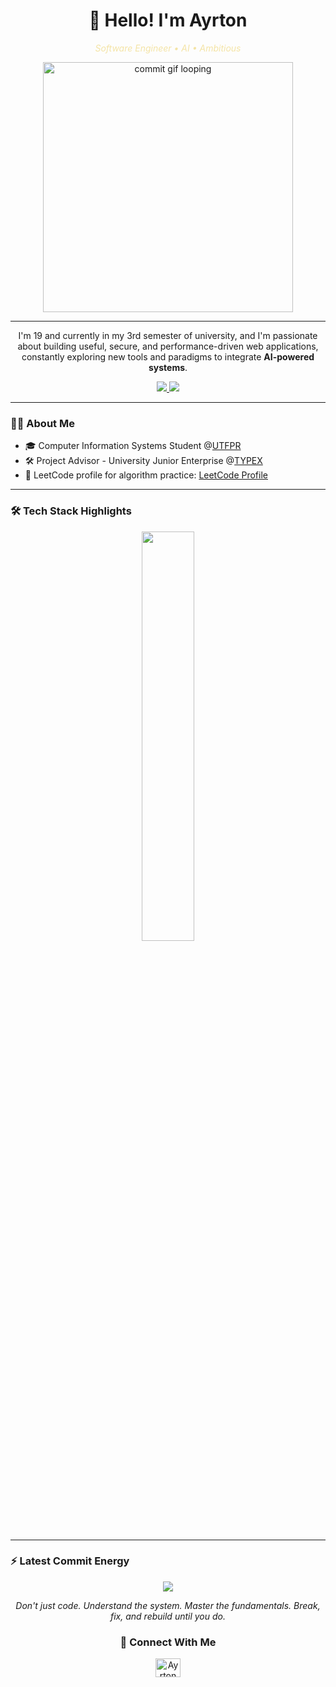 <h1 align="center">👋 Hello! I'm Ayrton</h1> 
<p align="center"> 
  <em style="color: #F4E4A6;">Software Engineer • AI • Ambitious</em> 
</p> 
<p align="center"> 
  <img src="https://media2.giphy.com/media/v1.Y2lkPTc5MGI3NjExZzM4MTEyMHo5MDB0c3N1bnZjMzMybzh4Mnl4ZDVvMnEwanpmemszcyZlcD12MV9pbnRlcm5hbF9naWZfYnlfaWQmY3Q9Zw/Q8JEIbgrSIpqFm6fem/giphy.gif" width="400px" alt="commit gif looping" /> 
</p> 

---

<p align="center">I'm 19 and currently in my 3rd semester of university, and I'm passionate about building useful, secure, and performance-driven web applications, constantly exploring new tools and paradigms to integrate <strong>AI-powered systems</strong>. </p> 
<p align="center"> <a href="https://linkedin.com/in/ayrton-s-machado/" target="blank"> 
  <img src="https://img.shields.io/badge/-LinkedIn-FFD700?style=flat-square&logo=Linkedin&logoColor=2C2C2C"> 
</a> 
 <a href="mailto:ayrtonsoaresm@gmail.com"> 
   <img src="https://img.shields.io/badge/-ayrtonsoaresm@gmail.com-FFD700?style=flat-square&logo=Gmail&logoColor=000000"> 
 </a>
</p>

---

### 👨‍💻 About Me
- 🎓 Computer Information Systems Student @[UTFPR](https://www.utfpr.edu.br/)
- 🛠️ Project Advisor - University Junior Enterprise @[TYPEX](https://www.linkedin.com/company/ejtypex/)
- 🔗 LeetCode profile for algorithm practice: [LeetCode Profile](https://leetcode.com/u/ayrt/)

---

### 🛠 Tech Stack Highlights
<p align="center">
  <img width="41%" src="https://github-readme-stats.vercel.app/api/top-langs/?username=Ayrton-Machado&layout=compact&hide_border=true&title_color=FFD700&text_color=ffffff&bg_color=0d1117" />
</p>

---

### ⚡ Latest Commit Energy
<p align="center">
<img src="https://github-readme-stats.vercel.app/api?username=Ayrton-Machado&show_icons=true&theme=github_dark&hide_border=true&title_color=FFD700&icon_color=FFD700&text_color=ffffff" />
</p>

<p align="center">
  <em>Don't just code. Understand the system. Master the fundamentals. Break, fix, and rebuild until you do.</em>
</p>

<h3 align="center">🔗 Connect With Me</h3> 
<p align="center"> 
<a href="https://linkedin.com/in/ayrton-s-machado/" target="blank">
 <img align="center" src="https://raw.githubusercontent.com/rahuldkjain/github-profile-readme-generator/master/src/images/icons/Social/linked-in-alt.svg" alt="Ayrton Machado" height="30" width="40" /> 
</a>
</p>
